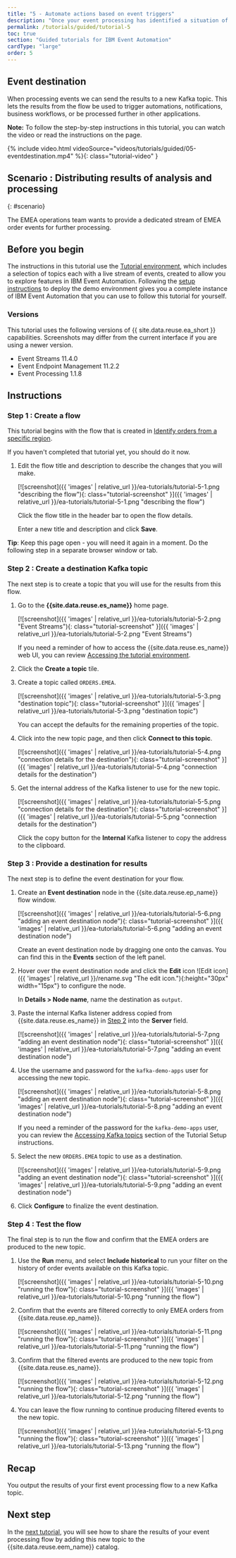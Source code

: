 ```yaml
---
title: "5 - Automate actions based on event triggers"
description: "Once your event processing has identified a situation of interest, a common next step is to automate a response. You can write the output of your processing flows to a Kafka topic to achieve this."
permalink: /tutorials/guided/tutorial-5
toc: true
section: "Guided tutorials for IBM Event Automation"
cardType: "large"
order: 5
---
```


## Event destination

When processing events we can send the results to a new Kafka topic. This lets the results from the flow be used to trigger automations, notifications, business workflows, or be processed further in other applications.

**Note:** To follow the step-by-step instructions in this tutorial, you can watch the video or read the instructions on the page.

{% include video.html videoSource="videos/tutorials/guided/05-eventdestination.mp4" %}{: class="tutorial-video" }


## Scenario : Distributing results of analysis and processing
{: #scenario}

The EMEA operations team wants to provide a dedicated stream of EMEA order events for further processing.

## Before you begin

The instructions in this tutorial use the [Tutorial environment](./tutorial-0), which includes a selection of topics each with a live stream of events, created to allow you to explore features in IBM Event Automation. Following the [setup instructions](./tutorial-0#deploy-the-tutorial) to deploy the demo environment gives you a complete instance of IBM Event Automation that you can use to follow this tutorial for yourself.

### Versions

This tutorial uses the following versions of {{ site.data.reuse.ea_short }} capabilities. Screenshots may differ from the current interface if you are using a newer version.

- Event Streams 11.4.0
- Event Endpoint Management 11.2.2
- Event Processing 1.1.8

## Instructions

### Step 1 : Create a flow

This tutorial begins with the flow that is created in [Identify orders from a specific region](./tutorial-1).

If you haven't completed that tutorial yet, you should do it now.

1. Edit the flow title and description to describe the changes that you will make.

   [![screenshot]({{ 'images' | relative_url }}/ea-tutorials/tutorial-5-1.png "describing the flow"){: class="tutorial-screenshot" }]({{ 'images' | relative_url }}/ea-tutorials/tutorial-5-1.png "describing the flow")

   Click the flow title in the header bar to open the flow details.

   Enter a new title and description and click **Save**.

**Tip**: Keep this page open - you will need it again in a moment. Do the following step in a separate browser window or tab.

### Step 2 : Create a destination Kafka topic

The next step is to create a topic that you will use for the results from this flow.

1. Go to the **{{site.data.reuse.es_name}}** home page.

   [![screenshot]({{ 'images' | relative_url }}/ea-tutorials/tutorial-5-2.png "Event Streams"){: class="tutorial-screenshot" }]({{ 'images' | relative_url }}/ea-tutorials/tutorial-5-2.png "Event Streams")

   If you need a reminder of how to access the {{site.data.reuse.es_name}} web UI, you can review [Accessing the tutorial environment](./tutorial-access#event-streams).

1. Click the **Create a topic** tile.

1. Create a topic called `ORDERS.EMEA`.

   [![screenshot]({{ 'images' | relative_url }}/ea-tutorials/tutorial-5-3.png "destination topic"){: class="tutorial-screenshot" }]({{ 'images' | relative_url }}/ea-tutorials/tutorial-5-3.png "destination topic")

   You can accept the defaults for the remaining properties of the topic.

1. Click into the new topic page, and then click **Connect to this topic**.

   [![screenshot]({{ 'images' | relative_url }}/ea-tutorials/tutorial-5-4.png "connection details for the destination"){: class="tutorial-screenshot" }]({{ 'images' | relative_url }}/ea-tutorials/tutorial-5-4.png "connection details for the destination")

1. Get the internal address of the Kafka listener to use for the new topic.

   [![screenshot]({{ 'images' | relative_url }}/ea-tutorials/tutorial-5-5.png "connection details for the destination"){: class="tutorial-screenshot" }]({{ 'images' | relative_url }}/ea-tutorials/tutorial-5-5.png "connection details for the destination")

   Click the copy button for the **Internal** Kafka listener to copy the address to the clipboard.

### Step 3 : Provide a destination for results

The next step is to define the event destination for your flow.

1. Create an **Event destination** node in the {{site.data.reuse.ep_name}} flow window.

   [![screenshot]({{ 'images' | relative_url }}/ea-tutorials/tutorial-5-6.png "adding an event destination node"){: class="tutorial-screenshot" }]({{ 'images' | relative_url }}/ea-tutorials/tutorial-5-6.png "adding an event destination node")

   Create an event destination node by dragging one onto the canvas. You can find this in the **Events** section of the left panel.

1. Hover over the event destination node and click the **Edit** icon ![Edit icon]({{ 'images' | relative_url }}/rename.svg "The edit icon."){:height="30px" width="15px"} to configure the node.

   In **Details > Node name**, name the destination as `output`.


1. Paste the internal Kafka listener address copied from {{site.data.reuse.es_name}} in [Step 2](#step-2--create-a-destination-kafka-topic) into the **Server** field.

   [![screenshot]({{ 'images' | relative_url }}/ea-tutorials/tutorial-5-7.png "adding an event destination node"){: class="tutorial-screenshot" }]({{ 'images' | relative_url }}/ea-tutorials/tutorial-5-7.png "adding an event destination node")

1. Use the username and password for the `kafka-demo-apps` user for accessing the new topic.

   [![screenshot]({{ 'images' | relative_url }}/ea-tutorials/tutorial-5-8.png "adding an event destination node"){: class="tutorial-screenshot" }]({{ 'images' | relative_url }}/ea-tutorials/tutorial-5-8.png "adding an event destination node")

   If you need a reminder of the password for the `kafka-demo-apps` user, you can review the [Accessing Kafka topics](./tutorial-access#accessing-kafka-topics) section of the Tutorial Setup instructions.

1. Select the new `ORDERS.EMEA` topic to use as a destination.

   [![screenshot]({{ 'images' | relative_url }}/ea-tutorials/tutorial-5-9.png "adding an event destination node"){: class="tutorial-screenshot" }]({{ 'images' | relative_url }}/ea-tutorials/tutorial-5-9.png "adding an event destination node")

1. Click **Configure** to finalize the event destination.

### Step 4 : Test the flow

The final step is to run the flow and confirm that the EMEA orders are produced to the new topic.

1. Use the **Run** menu, and select **Include historical** to run your filter on the history of order events available on this Kafka topic.

   [![screenshot]({{ 'images' | relative_url }}/ea-tutorials/tutorial-5-10.png "running the flow"){: class="tutorial-screenshot" }]({{ 'images' | relative_url }}/ea-tutorials/tutorial-5-10.png "running the flow")

1. Confirm that the events are filtered correctly to only EMEA orders from {{site.data.reuse.ep_name}}.

   [![screenshot]({{ 'images' | relative_url }}/ea-tutorials/tutorial-5-11.png "running the flow"){: class="tutorial-screenshot" }]({{ 'images' | relative_url }}/ea-tutorials/tutorial-5-11.png "running the flow")

1. Confirm that the filtered events are produced to the new topic from {{site.data.reuse.es_name}}.

   [![screenshot]({{ 'images' | relative_url }}/ea-tutorials/tutorial-5-12.png "running the flow"){: class="tutorial-screenshot" }]({{ 'images' | relative_url }}/ea-tutorials/tutorial-5-12.png "running the flow")

1. You can leave the flow running to continue producing filtered events to the new topic.

   [![screenshot]({{ 'images' | relative_url }}/ea-tutorials/tutorial-5-13.png "running the flow"){: class="tutorial-screenshot" }]({{ 'images' | relative_url }}/ea-tutorials/tutorial-5-13.png "running the flow")

## Recap

You output the results of your first event processing flow to a new Kafka topic.

## Next step

In the [next tutorial](./tutorial-6), you will see how to share the results of your event processing flow by adding this new topic to the {{site.data.reuse.eem_name}} catalog.
